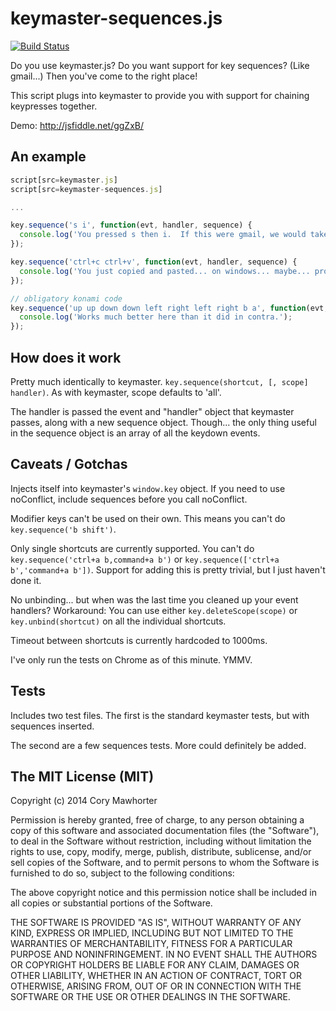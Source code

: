 # keymaster-sequences.js

[![Build Status](https://secure.travis-ci.org/cmawhorter/keymaster-sequences.js.png?branch=master)](http://travis-ci.org/cmawhorter/keymaster-sequences.js)

Do you use keymaster.js? Do you want support for key sequences?  (Like gmail...)  Then you've come to the right place!

This script plugs into keymaster to provide you with support for chaining keypresses together.

Demo: http://jsfiddle.net/ggZxB/

## An example

```javascript
script[src=keymaster.js]
script[src=keymaster-sequences.js]

...

key.sequence('s i', function(evt, handler, sequence) {
  console.log('You pressed s then i.  If this were gmail, we would take you to your inbox.');
});

key.sequence('ctrl+c ctrl+v', function(evt, handler, sequence) {
  console.log('You just copied and pasted... on windows... maybe... probably not...');
});

// obligatory konami code
key.sequence('up up down down left right left right b a', function(evt, handler, sequence) {
  console.log('Works much better here than it did in contra.');
});
```

## How does it work

Pretty much identically to keymaster.  `key.sequence(shortcut, [, scope] handler)`.  As with keymaster, scope defaults to 'all'.

The handler is passed the event and "handler" object that keymaster passes, along with a new sequence object.  Though... the only thing useful in the sequence object is an array of all the keydown events.


## Caveats / Gotchas

Injects itself into keymaster's `window.key` object.  If you need to use noConflict, include sequences before you call noConflict.

Modifier keys can't be used on their own.  This means you can't do `key.sequence('b shift')`.

Only single shortcuts are currently supported.  You can't do `key.sequence('ctrl+a b,command+a b')` or `key.sequence(['ctrl+a b','command+a b'])`.  Support for adding this is pretty trivial, but I just haven't done it.

No unbinding... but when was the last time you cleaned up your event handlers?  Workaround: You can use either `key.deleteScope(scope)` or `key.unbind(shortcut)` on all the individual shortcuts.

Timeout between shortcuts is currently hardcoded to 1000ms.

I've only run the tests on Chrome as of this minute.  YMMV.


## Tests

Includes two test files.  The first is the standard keymaster tests, but with sequences inserted. 

The second are a few sequences tests.  More could definitely be added.


## The MIT License (MIT)

Copyright (c) 2014 Cory Mawhorter

Permission is hereby granted, free of charge, to any person obtaining a copy
of this software and associated documentation files (the "Software"), to deal
in the Software without restriction, including without limitation the rights
to use, copy, modify, merge, publish, distribute, sublicense, and/or sell
copies of the Software, and to permit persons to whom the Software is
furnished to do so, subject to the following conditions:

The above copyright notice and this permission notice shall be included in
all copies or substantial portions of the Software.

THE SOFTWARE IS PROVIDED "AS IS", WITHOUT WARRANTY OF ANY KIND, EXPRESS OR
IMPLIED, INCLUDING BUT NOT LIMITED TO THE WARRANTIES OF MERCHANTABILITY,
FITNESS FOR A PARTICULAR PURPOSE AND NONINFRINGEMENT. IN NO EVENT SHALL THE
AUTHORS OR COPYRIGHT HOLDERS BE LIABLE FOR ANY CLAIM, DAMAGES OR OTHER
LIABILITY, WHETHER IN AN ACTION OF CONTRACT, TORT OR OTHERWISE, ARISING FROM,
OUT OF OR IN CONNECTION WITH THE SOFTWARE OR THE USE OR OTHER DEALINGS IN
THE SOFTWARE.
